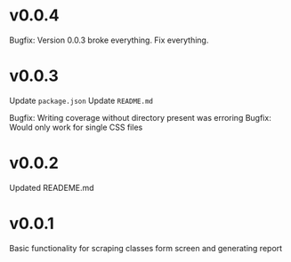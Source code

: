 # v0.0.4

Bugfix: Version 0.0.3 broke everything. Fix everything.

# v0.0.3

Update `package.json`
Update `README.md`

Bugfix: Writing coverage without directory present was erroring
Bugfix: Would only work for single CSS files

# v0.0.2

Updated READEME.md

# v0.0.1

Basic functionality for scraping classes form screen and generating report